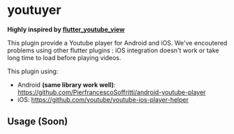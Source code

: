 # youtuyer

__Highly inspired by [flutter_youtube_view](https://github.com/hoanglm4/flutter_youtube_view)__

This plugin provide a Youtube player for Android and iOS. We've encoutered problems using other flutter plugins : iOS integration doesn't work or take long time to load before playing videos. 

This plugin using:

* Android __(same library work well)__: https://github.com/PierfrancescoSoffritti/android-youtube-player 
* iOS: https://github.com/youtube/youtube-ios-player-helper

## Usage (Soon) 

